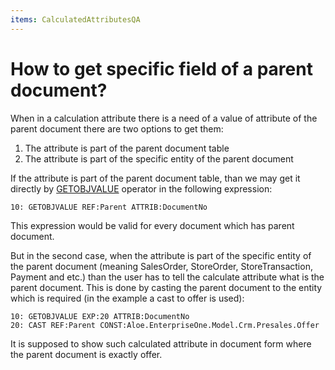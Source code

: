 ```yaml
---
items: CalculatedAttributesQA
---
```


# How to get specific field of a parent document?

When in a calculation attribute there is a need of a value of attribute of the parent document there are two options to get them:

1. The attribute is part of the parent document table
2. The attribute is part of the specific entity of the parent document

If the attribute is part of the parent document table, than we may get it  directly by [GETOBJVALUE](https://docs.erp.net/tech/advanced/calculated-attributes/operators/getobjvalue.html) operator in the following expression:

```
10: GETOBJVALUE REF:Parent ATTRIB:DocumentNo
```

This expression would be valid for every document which has parent document.

But in the second case, when the attribute is part of the specific entity of the parent document (meaning SalesOrder, StoreOrder, StoreTransaction, Payment and etc.) than the user has to tell the calculate attribute what is the parent document. This is done by casting the parent document to the entity which is required (in the example a cast to offer is used):

```
10: GETOBJVALUE EXP:20 ATTRIB:DocumentNo
20: CAST REF:Parent CONST:Aloe.EnterpriseOne.Model.Crm.Presales.Offer
```

It is supposed to show such calculated attribute in document form where the parent document is exactly offer.
